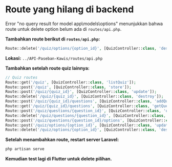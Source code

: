 # Route yang hilang di backend

Error "no query result for model app\models\options" menunjukkan bahwa route untuk delete option belum ada di `routes/api.php`.

**Tambahkan route berikut di `routes/api.php`:**

```php
Route::delete('/quiz/options/{option_id}', [QuizController::class, 'destroyOption']);
```

**Lokasi:** `../API-Paseban-Kawis/routes/api.php`

**Tambahkan setelah route quiz lainnya:**

```php
// Quiz routes
Route::get('/quiz', [QuizController::class, 'listQuiz']);
Route::post('/quiz', [QuizController::class, 'store']);
Route::post('/quiz/{quiz_id}', [QuizController::class, 'update']);
Route::delete('/quiz/{quiz_id}', [QuizController::class, 'destroy']);
Route::post('/quiz/{quiz_id}/questions', [QuizController::class, 'addQuestion']);
Route::get('/quiz/{quiz_id}/questions', [QuizController::class, 'getQuestions']);
Route::post('/quiz/questions/{question_id}', [QuizController::class, 'updateQuestion']);
Route::delete('/quiz/questions/{question_id}', [QuizController::class, 'destroyQuestion']);
Route::post('/quiz/questions/{question_id}/options', [QuizController::class, 'addOption']);
Route::post('/quiz/options/{option_id}', [QuizController::class, 'updateOption']);
Route::delete('/quiz/options/{option_id}', [QuizController::class, 'destroyOption']); // TAMBAHKAN INI
```

**Setelah menambahkan route, restart server Laravel:**

```bash
php artisan serve
```

**Kemudian test lagi di Flutter untuk delete pilihan.**
